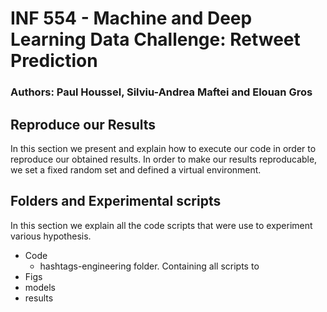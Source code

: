 # INF 554 - Machine and Deep Learning Data Challenge: Retweet Prediction

### Authors: Paul Houssel, Silviu-Andrea Maftei and Elouan Gros

## Reproduce our Results
In this section we present  and explain how to execute our code in order to reproduce our obtained results. In order to make our results reproducable, we set a fixed random set and defined a virtual environment. 
## Folders and Experimental scripts
In this section we explain all the code scripts that were use to experiment various hypothesis.
- Code
    - hashtags-engineering folder. Containing all scripts to 
- Figs
- models
- results